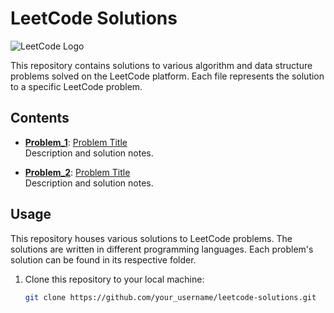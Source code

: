 # LeetCode Solutions

![LeetCode Logo](https://assets.leetcode.com/static_assets/public/images/LeetCode_logo_rvs.png)

This repository contains solutions to various algorithm and data structure problems solved on the LeetCode platform. Each file represents the solution to a specific LeetCode problem.

## Contents

- **[Problem_1](./Problem_1)**: [Problem Title](https://leetcode.com/problems/problem-title/)  
  Description and solution notes.
  
- **[Problem_2](./Problem_2)**: [Problem Title](https://leetcode.com/problems/problem-title/)  
  Description and solution notes.

## Usage

This repository houses various solutions to LeetCode problems. The solutions are written in different programming languages. Each problem's solution can be found in its respective folder.

1. Clone this repository to your local machine:
   ```bash
   git clone https://github.com/your_username/leetcode-solutions.git
